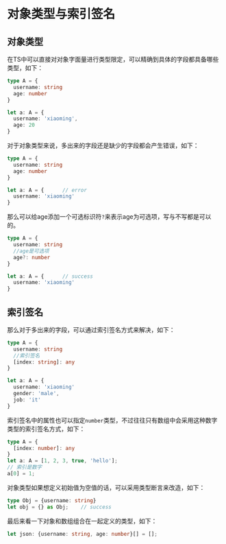 # 对象类型与索引签名

## 对象类型

在TS中可以直接对对象字面量进行类型限定，可以精确到具体的字段都具备哪些类型，如下：

```typescript
type A = {
  username: string
  age: number
}

let a: A = {
  username: 'xiaoming',
  age: 20
}
```

对于对象类型来说，多出来的字段还是缺少的字段都会产生错误，如下：

```typescript
type A = {
  username: string
  age: number
}

let a: A = {      // error
  username: 'xiaoming'
}
```

那么可以给age添加一个可选标识符`?`来表示age为可选项，写与不写都是可以的。

```typescript
type A = {
  username: string
  //age是可选项 
  age?: number   
}

let a: A = {      // success
  username: 'xiaoming'
}
```

## 索引签名

那么对于多出来的字段，可以通过索引签名方式来解决，如下：

```typescript
type A = {
  username: string
  //索引签名
  [index: string]: any
}

let a: A = {
  username: 'xiaoming'
  gender: 'male',
  job: 'it'
}
```

索引签名中的属性也可以指定`number`类型，不过往往只有数组中会采用这种数字类型的索引签名方式，如下：

```typescript
type A = {
  [index: number]: any   
}
let a: A = [1, 2, 3, true, 'hello'];
// 索引是数字
a[0] = 1;
```

对象类型如果想定义初始值为空值的话，可以采用类型断言来改造，如下：

```typescript
type Obj = {username: string}
let obj = {} as Obj;    // success
```

最后来看一下对象和数组组合在一起定义的类型，如下：

```typescript
let json: {username: string, age: number}[] = [];
```
